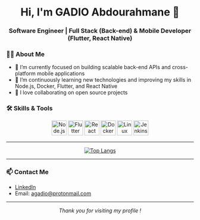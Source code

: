 <div align="center">
  <h1>Hi, I'm GADIO Abdourahmane 👋</h1>
  <h3 align="center">Software Engineer | Full Stack (Back-end) & Mobile Developer (Flutter, React Native)</h3>
</div>

### 👨‍💻 About Me

- 🔭 I’m currently focused on building scalable back-end APIs and cross-platform mobile applications  
- 🌱 I’m continuously learning new technologies and improving my skills in Node.js, Docker, Flutter, and React Native  
- 🤝 I love collaborating on open source projects

### 🛠️ Skills & Tools

<div align="center">

  <img src="https://cdn.jsdelivr.net/gh/devicons/devicon/icons/nodejs/nodejs-original.svg" alt="Node.js" width="40" height="40" />
  <img src="https://cdn.jsdelivr.net/gh/devicons/devicon/icons/flutter/flutter-original.svg" alt="Flutter" width="40" height="40" />
  <img src="https://cdn.jsdelivr.net/gh/devicons/devicon/icons/react/react-original.svg" alt="React Native" width="40" height="40" />
  <img src="https://cdn.jsdelivr.net/gh/devicons/devicon/icons/docker/docker-original.svg" alt="Docker" width="40" height="40" />
  <img src="https://cdn.jsdelivr.net/gh/devicons/devicon/icons/linux/linux-original.svg" alt="Linux" width="40" height="40" />
  <img src="https://cdn.jsdelivr.net/gh/devicons/devicon/icons/jenkins/jenkins-original.svg" alt="Jenkins" width="40" height="40" />

</div>

---

<div align="center">

  [![Top Langs](https://github-readme-stats.vercel.app/api/top-langs/?username=AbdourahmaneGadio&layout=compact&theme=tokyonight)](https://github.com/AbdourahmaneGadio)

</div>

---

### 📫 Contact Me

- [LinkedIn](https://www.linkedin.com/in/abdourahmane-g) 
- Email: [agadio@protonmail.com](mailto:agadio@protonmail.com) 

---

<p align="center">
  <em>Thank you for visiting my profile !</em>
</p>
